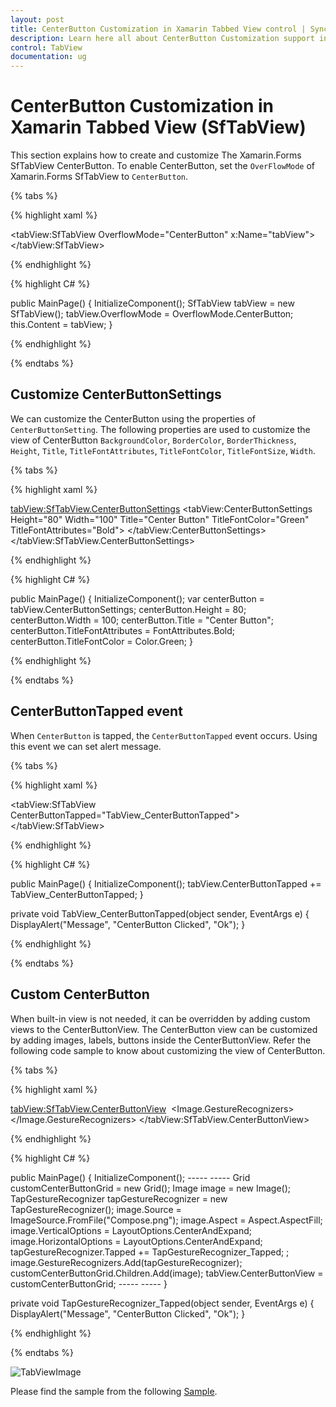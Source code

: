 ```yaml
---
layout: post
title: CenterButton Customization in Xamarin Tabbed View control | Syncfusion
description: Learn here all about CenterButton Customization support in Syncfusion Xamarin Tabbed View (SfTabView) control and more.
control: TabView
documentation: ug
---
```


# CenterButton Customization in Xamarin Tabbed View (SfTabView)

This section explains how to create and customize The Xamarin.Forms SfTabView CenterButton. To enable CenterButton, set the `OverFlowMode` of Xamarin.Forms SfTabView to `CenterButton`.

{% tabs %}

{% highlight xaml %}

<tabView:SfTabView OverflowMode="CenterButton"
                   x:Name="tabView">
</tabView:SfTabView>

{% endhighlight %}

{% highlight C# %}

public MainPage()
{
    InitializeComponent();
    SfTabView tabView = new SfTabView();
    tabView.OverflowMode = OverflowMode.CenterButton;
    this.Content = tabView;
}

{% endhighlight %}

{% endtabs %}

## Customize CenterButtonSettings

We can customize the CenterButton using the properties of `CenterButtonSetting`. The following properties are used to customize the view of CenterButton `BackgroundColor`, `BorderColor`, `BorderThickness`, `Height`, `Title`, `TitleFontAttributes`, `TitleFontColor`, `TitleFontSize`, `Width`.

{% tabs %}

{% highlight xaml %}

<tabView:SfTabView.CenterButtonSettings>
    <tabView:CenterButtonSettings Height="80" Width="100"
                                  Title="Center Button" TitleFontColor="Green"
                                  TitleFontAttributes="Bold">
    </tabView:CenterButtonSettings>
</tabView:SfTabView.CenterButtonSettings>

{% endhighlight %}

{% highlight C# %}

public MainPage()
{
    InitializeComponent();
    var centerButton = tabView.CenterButtonSettings;
    centerButton.Height = 80;
    centerButton.Width = 100;
    centerButton.Title = "Center Button";
    centerButton.TitleFontAttributes = FontAttributes.Bold;
    centerButton.TitleFontColor = Color.Green;
}

{% endhighlight %}

{% endtabs %}

## CenterButtonTapped event

When `CenterButton` is tapped, the `CenterButtonTapped` event occurs. Using this event we can set alert message.

{% tabs %}

{% highlight xaml %}

<tabView:SfTabView CenterButtonTapped="TabView_CenterButtonTapped">
</tabView:SfTabView>

{% endhighlight %}

{% highlight C# %}

public MainPage()
{
    InitializeComponent();
    tabView.CenterButtonTapped += TabView_CenterButtonTapped;
}

private void TabView_CenterButtonTapped(object sender, EventArgs e)
{
    DisplayAlert("Message", "CenterButton Clicked", "Ok");
}

{% endhighlight %}

{% endtabs %}

## Custom CenterButton

When built-in view is not needed, it can be overridden by adding custom views to the CenterButtonView. The CenterButton view can be customized by adding images, labels, buttons inside the CenterButtonView. Refer the following code sample to know about customizing the view of CenterButton.

{% tabs %}

{% highlight xaml %}

<tabView:SfTabView.CenterButtonView>
    <Grid>
        <Image Source="Compose.png"
               Aspect="AspectFill"
               VerticalOptions="CenterAndExpand"
               HorizontalOptions="CenterAndExpand">
            <Image.GestureRecognizers>
                <TapGestureRecognizer Tapped="TapGestureRecognizer_Tapped" />
            </Image.GestureRecognizers>
        </Image>
    </Grid>
</tabView:SfTabView.CenterButtonView>

{% endhighlight %}

{% highlight C# %}

public MainPage()
{
    InitializeComponent();
                -----
                -----
    Grid customCenterButtonGrid = new Grid();
    Image image = new Image();
    TapGestureRecognizer tapGestureRecognizer = new TapGestureRecognizer();
    image.Source = ImageSource.FromFile("Compose.png");
    image.Aspect = Aspect.AspectFill;
    image.VerticalOptions = LayoutOptions.CenterAndExpand;
    image.HorizontalOptions = LayoutOptions.CenterAndExpand;
    tapGestureRecognizer.Tapped += TapGestureRecognizer_Tapped; ;
    image.GestureRecognizers.Add(tapGestureRecognizer);
    customCenterButtonGrid.Children.Add(image);
    tabView.CenterButtonView = customCenterButtonGrid;
                -----
                -----
}

private void TapGestureRecognizer_Tapped(object sender, EventArgs e)
{
    DisplayAlert("Message", "CenterButton Clicked", "Ok");
}

{% endhighlight %}

{% endtabs %}

![TabViewImage](images/Center-Button/Center_Button_Customization.png)

Please find the sample from the following [Sample](https://github.com/SyncfusionExamples/center-button-tabview).
